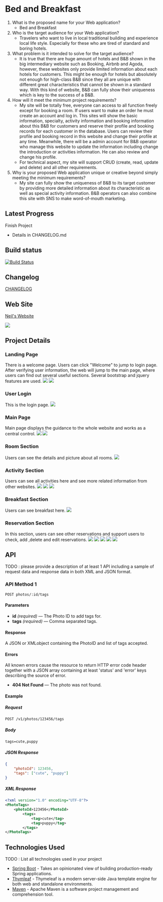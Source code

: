 # Bed and Breakfast

1. What is the proposed name for your Web application?
    - Bed and Breakfast
2. Who is the target audience for your Web application?
    - Travelers who want to live in local traditional building and experience local life style. Especially for these who are tired of standard and boring hotels.
3. What problem is it intended to solve for the target audience?
    - It is true that there are huge amount of hotels and B&B shown in the big intermediary website such as Booking, Airbnb and Agoda, however, these websites only provide limited information about each hotels for customers. This might be enough for hotels but absolutely not enough for high-class B&B since they all are unique with different great characteristics that cannot be shown in a standard way. With this kind of website, B&B can fully show their uniqueness which is key to the success of a B&B.
4. How will it meet the minimum project requirements?
    - My site will be totally free, everyone can access to all function freely except for booking a room. If users want to make an order he must create an account and log in. This sites will show the basic information, specialty, activity information and booking information about this B&B for customers and reserve their profile and booking records for each customer in the database. Users can review their profile and booking record in this website and change their profile at any time. Meanwhile, there will be a admin account for B&B operator who manage this website to update the information including change the introduction or activities information. He can also review and change his profile.
    - For technical aspect, my site will support CRUD (create, read, update and delete) and all other requirements.
5. Why is your proposed Web application unique or creative beyond simply meeting the minimum requirements?
    - My site can fully show the uniqueness of B&B to its target customer by providing more detailed information about its characteristic as well as special activity information. B&B operators can also combine this site with SNS to make word-of-mouth marketing.

## Latest Progress

Finish Project
- Details in CHANGELOG.md

## Build status


[![Build Status](https://travis-ci.org/infsci2560sp17/full-stack-web-huisefuhao.svg?branch=master)](https://travis-ci.org/infsci2560sp17/full-stack-web-huisefuhao)

## Changelog

[CHANGELOG](CHANGELOG.md)

## Web Site


[Neil's Website](https://pc-huisefuhao.herokuapp.com/)

![](http://www.qqtouxiang.com/d/file/qinglv/20170212/f4eabd3bede4bb63ee566c39e8652ad7.jpg)


## Project Details
### Landing Page
There is a welcome page. Users can click "Welcome" to jump to login page. After verifying user information, the web will jump to the main page, where users can find out several useful sections. Several bootstrap and jquery features are used.
<img src="https://github.com/infsci2560sp17/full-stack-web-huisefuhao/blob/master/src/main/resources/presentation/homepage.png">
<img src="https://github.com/infsci2560sp17/full-stack-web-huisefuhao/blob/master/src/main/resources/presentation/homepage2.png">

### User Login
This is the login page. 
<img src="https://github.com/infsci2560sp17/full-stack-web-huisefuhao/blob/master/src/main/resources/presentation/login.png">

### Main Page
Main page displays the guidance to the whole website and works as a central control.
<img src="https://github.com/infsci2560sp17/full-stack-web-huisefuhao/blob/master/src/main/resources/presentation/index1.png">
<img src="https://github.com/infsci2560sp17/full-stack-web-huisefuhao/blob/master/src/main/resources/presentation/index2.png">

### Room Section
Users can see the details and picture about all rooms. 
<img src="https://github.com/infsci2560sp17/full-stack-web-huisefuhao/blob/master/src/main/resources/presentation/room1.png">

### Activity Section
Users can see all activities here and see more related information from other websites. 
<img src="https://github.com/infsci2560sp17/full-stack-web-huisefuhao/blob/master/src/main/resources/presentation/activity1.png">
<img src="https://github.com/infsci2560sp17/full-stack-web-huisefuhao/blob/master/src/main/resources/presentation/activity2.png">
<img src="https://github.com/infsci2560sp17/full-stack-web-huisefuhao/blob/master/src/main/resources/presentation/activity3.png">

### Breakfast Section
Users can see breakfast here. 
<img src="https://github.com/infsci2560sp17/full-stack-web-huisefuhao/blob/master/src/main/resources/presentation/food.png">

### Reservation Section
In this section, users can see other reservations and support users to check, add ,delete and edit reservations. 
<img src="https://github.com/infsci2560sp17/full-stack-web-huisefuhao/blob/master/src/main/resources/presentation/reservation1.png">
<img src="https://github.com/infsci2560sp17/full-stack-web-huisefuhao/blob/master/src/main/resources/presentation/check.png">
<img src="https://github.com/infsci2560sp17/full-stack-web-huisefuhao/blob/master/src/main/resources/presentation/add.png">
<img src="https://github.com/infsci2560sp17/full-stack-web-huisefuhao/blob/master/src/main/resources/presentation/delete.png">
<img src="https://github.com/infsci2560sp17/full-stack-web-huisefuhao/blob/master/src/main/resources/presentation/edit.png">



## API

TODO : please provide a description of at least 1 API including a sample of request data and response data in both XML and JSON format.

### API Method 1

    POST photos/:id/tags

#### Parameters

- **id** _(required)_ — The Photo ID to add tags for.
- **tags** _(required)_ — Comma separated tags.

#### Response

A JSON or XMLobject containing the PhotoID and list of tags accepted.

#### Errors

All known errors cause the resource to return HTTP error code header together with a JSON array containing at least 'status' and 'error' keys describing the source of error.

- **404 Not Found** — The photo was not found.

#### Example

##### Request

    POST /v1/photos/123456/tags

##### Body

    tags=cute,puppy


##### JSON Response

```json
{
    "photoId": 123456,
    "tags": ["cute", "puppy"]
}
```

##### XML Response

```xml
<?xml version="1.0" encoding="UTF-8"?>
<PhotoTags>
    <photoId>123456</PhotoId>
        <tags>
            <tag>cute</tag>
            <tag>puppy</tag>
        </tags>
</PhotoTags>
```

## Technologies Used

TODO : List all technologies used in your project

- [Spring Boot](https://projects.spring.io/spring-boot/) - Takes an opinionated view of building production-ready Spring applications.
- [Thymleaf](http://www.thymeleaf.org/) - Thymeleaf is a modern server-side Java template engine for both web and standalone environments.
- [Maven](https://maven.apache.org/) - Apache Maven is a software project management and comprehension tool.
